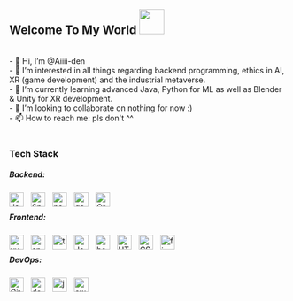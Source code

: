 <h2>Welcome To My World <img src="https://github.com/Aiiii-den/Aiiii-den/assets/90792476/6b893a60-cfd4-47e6-a52b-9718a0a5940e" width="45px"></h2>   
</br>
- 👋 Hi, I’m @Aiiii-den <br>
- 👀 I’m interested in all things regarding backend programming, ethics in AI, XR (game development) and the industrial metaverse. <br>
- 🌱 I’m currently learning advanced Java, Python for ML as well as Blender & Unity for XR development. <br>
- 💞️ I’m looking to collaborate on nothing for now :) <br>
- 📫 How to reach me: pls don't ^^ <br>
</br>

<h3 align="left">Tech Stack</h2>
<!--<h3><em>P R O F E S S I O N A L</em></h3>-->
<div style="display: inline">
<h5>Backend: </h5>
<!--<img align="left" width="26px" src="https://cdn.jsdelivr.net/gh/devicons/devicon/icons/java/java-original.svg" style="padding-right:10px; display=inline"/>-->
<img align="left" width="26px" alt="Java" src="https://cdn.jsdelivr.net/gh/devicons/devicon/icons/java/java-original-wordmark.svg" style="padding-right:10px;"/>
<img align="left" width="26px" alt="Spring" src="https://cdn.jsdelivr.net/gh/devicons/devicon/icons/spring/spring-original-wordmark.svg" style="padding-right:10px;"/>
<img align="left" width="26px" alt="nodejs" src="https://cdn.jsdelivr.net/gh/devicons/devicon/icons/nodejs/nodejs-original-wordmark.svg" style="padding-right:10px;"/>    
<!--<img align="left" width="26px" alt="express" src="https://cdn.jsdelivr.net/gh/devicons/devicon/icons/express/express-original-wordmark.svg" style="padding-right:10px;"/>-->
<img align="left" width="26px" alt="go" src="https://cdn.jsdelivr.net/gh/devicons/devicon/icons/go/go-original-wordmark.svg" style="padding-right:10px;"/>
<!--<img align="left" alt="Node.js" width="26px" src="https://cdn.jsdelivr.net/gh/devicons/devicon/icons/nodejs/nodejs-original.svg" style="padding-right:10px;"/>-->
<img align="left" alt="GraphQL" width="26px" src="https://cdn.jsdelivr.net/gh/devicons/devicon/icons/graphql/graphql-plain-wordmark.svg" style="padding-right:10px;" />  
</div>  
<br>

<div style="display: inline">
<h5>Frontend: </h5>
<img align="left" width="26px" alt="vuejs" src="https://cdn.jsdelivr.net/gh/devicons/devicon/icons/vuejs/vuejs-original.svg" style="padding-right:10px;"/>
<img align="left" width="26px" alt="angular" src="https://cdn.jsdelivr.net/gh/devicons/devicon/icons/angularjs/angularjs-original.svg" style="padding-right:10px;"/>
<img align="left" width="26px" alt="typescript" src="https://cdn.jsdelivr.net/gh/devicons/devicon/icons/typescript/typescript-original.svg" style="padding-right:10px;"/>   
<img align="left" align="left" alt="JavaScript" width="26px" src="https://cdn.jsdelivr.net/gh/devicons/devicon/icons/javascript/javascript-original.svg" style="padding-right:10px;" />
<!--<img align="left" width="26px" src="https://cdn.jsdelivr.net/gh/devicons/devicon/icons/jest/jest-plain.svg" style="padding-right:10px;"/>-->
<!--<img align="left" width="26px" alt="vuetify" src="https://cdn.jsdelivr.net/gh/devicons/devicon/icons/vuetify/vuetify-original.svg" style="padding-right:10px;"/>-->
<img align="left" width="26px" alt="bootstrap" src="https://cdn.jsdelivr.net/gh/devicons/devicon/icons/bootstrap/bootstrap-original.svg" style="padding-right:10px;"/>
<img align="left" alt="HTML5" width="26px" src="https://cdn.jsdelivr.net/gh/devicons/devicon/icons/html5/html5-original.svg" style="padding-right:10px;" />
<img align="left" alt="CSS3" width="26px" src="https://cdn.jsdelivr.net/gh/devicons/devicon/icons/css3/css3-original.svg" style="padding-right:10px;" />
<img align="left" width="26px" alt="figma" src="https://cdn.jsdelivr.net/gh/devicons/devicon/icons/figma/figma-original.svg" style="padding-right:10px;" />
</div>
<br>  
<!--
<div>
<h6 style="display: inline">Database: </h6>
<img align="left" width="26px" alt="postgresql" src="https://cdn.jsdelivr.net/gh/devicons/devicon/icons/postgresql/postgresql-original-wordmark.svg" style="padding-right:10px;"/>
<img align="left" width="26px" alt="microsoftsqlserver" src="https://cdn.jsdelivr.net/gh/devicons/devicon/icons/microsoftsqlserver/microsoftsqlserver-plain-wordmark.svg" style="padding-right:10px;"/>     
<img align="left" alt="MongoDB" alt="mongodb" width="26px" src="https://cdn.jsdelivr.net/gh/devicons/devicon/icons/mongodb/mongodb-original.svg" style="padding-right:10px;" />
</div>
<br>-->

<div style="display: inline">
<h5>DevOps: </h5>
<!--<img align="left" width="26px" alt="git" src="https://cdn.jsdelivr.net/gh/devicons/devicon/icons/git/git-original-wordmark.svg" style="padding-right:10px;"/>-->   
<img align="left" alt="Git" width="26px" src="https://cdn.jsdelivr.net/gh/devicons/devicon/icons/git/git-original.svg" style="padding-right:10px;" />
<!--<img align="left" width="26px" alt="github" src="https://cdn.jsdelivr.net/gh/devicons/devicon/icons/github/github-original-wordmark.svg" style="padding-right:10px;"/>         
<img align="left" width="26px" alt="gitlab" src="https://cdn.jsdelivr.net/gh/devicons/devicon/icons/gitlab/gitlab-original-wordmark.svg" style="padding-right:10px;"/>-->
<img align="left" width="26px" alt=docker" src="https://cdn.jsdelivr.net/gh/devicons/devicon/icons/docker/docker-original-wordmark.svg" style="padding-right:10px;"/>
<img align="left" width="26px" alt="jenkins" src="https://cdn.jsdelivr.net/gh/devicons/devicon/icons/jenkins/jenkins-original.svg" style="padding-right:10px;"/>
<img align="left" width="26px" alt="aws" src="https://cdn.jsdelivr.net/gh/devicons/devicon/icons/amazonwebservices/amazonwebservices-original-wordmark.svg" style="padding-right:10px;"/>
</div>
<br>
<!--
<div style="display: inline">
<h6>IDEs:</h6>
<img align="left" width="26px" alt="intellij" src="https://cdn.jsdelivr.net/gh/devicons/devicon/icons/intellij/intellij-plain.svg" style="padding-right:10px;"/>
<img align="left" alt="Visual Studio Code" width="26px" src="https://cdn.jsdelivr.net/gh/devicons/devicon/icons/vscode/vscode-original.svg" style="padding-right:10px;" />
<img align="left" width="26px" alt="Visual Studio" src="https://cdn.jsdelivr.net/gh/devicons/devicon/icons/visualstudio/visualstudio-plain.svg" style="padding-right:10px;"/>
</div>
<br>
</br>-->
<!--
</br>
<h3><em>F U N S I E S</em></h3>
<div style="display: inline">
<h6>Game Development: </h6>
<img align="left" width="26px" alt="unity" src="https://cdn.jsdelivr.net/gh/devicons/devicon/icons/unity/unity-original-wordmark.svg" style="padding-right:10px;"/>       
<img align="left" width="26px" alt="unreal engine" src="https://cdn.jsdelivr.net/gh/devicons/devicon/icons/unrealengine/unrealengine-original-wordmark.svg" style="padding-right:10px;"/>         
<img align="left" width="26px" alt="csharp" src="https://cdn.jsdelivr.net/gh/devicons/devicon/icons/csharp/csharp-original.svg" style="padding-right:10px;"/>
<img align="left" width="26px" alt="cplusplus" src="https://cdn.jsdelivr.net/gh/devicons/devicon/icons/cplusplus/cplusplus-original.svg" style="padding-right:10px;"/>
<!--<img align="left" width="26px" alt="blender" src="https://cdn.jsdelivr.net/gh/devicons/devicon/icons/blender/blender-original-wordmark.svg" style="padding-right:10px;"/>
<img align="left" width="26px" alt="kotlin" src="https://cdn.jsdelivr.net/gh/devicons/devicon/icons/kotlin/kotlin-original-wordmark.svg" style="padding-right:10px;"/>
</div>
<br>   -->
